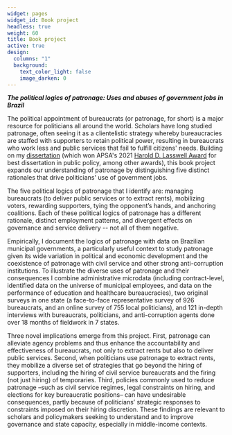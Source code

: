```yaml
---
widget: pages
widget_id: Book project
headless: true
weight: 60
title: Book project
active: true
design:
  columns: "1"
  background:
    text_color_light: false
    image_darken: 0
---
```

***The political logics of patronage: Uses and abuses of government jobs in Brazil***

The political appointment of bureaucrats (or patronage, for short) is a major resource for politicians all around the world. Scholars have long studied patronage, often seeing it as a clientelistic strategy whereby bureaucracies are staffed with supporters to retain political power, resulting in bureaucrats who work less and public services that fail to fulfill citizens' needs. Building on my [dissertation](https://dspace.mit.edu/handle/1721.1/128632) (which won APSA's 2021 [Harold D. Lasswell Award](https://www.apsanet.org/PROGRAMS/APSA-Awards/Harold-D-Lasswell-Award) for best dissertation in public policy, among other awards), this book project expands our understanding of patronage by distinguishing five distinct rationales that drive politicians' use of government jobs.

The five political logics of patronage that I identify are: managing bureaucrats (to deliver public services or to extract rents), mobilizing voters, rewarding supporters, tying the opponent’s hands, and anchoring coalitions. Each of these political logics of patronage has a different rationale, distinct employment patterns, and divergent effects on governance and service delivery -- not all of them negative.

Empirically, I document the logics of patronage with data on Brazilian municipal governments, a particularly useful context to study patronage given its wide variation in political and economic development and the coexistence of patronage with civil service and other strong anti-corruption institutions. To illustrate the diverse uses of patronage and their consequences I combine administrative microdata (including contract-level, identified data on the universe of municipal employees, and data on the performance of education and healthcare bureaucracies), two original surveys in one state (a face-to-face representative survey of 926 bureaucrats, and an online survey of 755 local politicians), and 121 in-depth interviews with bureaucrats, politicians, and anti-corruption agents done over 18 months of fieldwork in 7 states.

Three novel implications emerge from this project. First, patronage can alleviate agency problems and thus enhance the accountability and effectiveness of bureaucrats, not only to extract rents but also to deliver public services. Second, when politicians use patronage to extract rents, they mobilize a diverse set of strategies that go beyond the hiring of supporters, including the hiring of civil service bureaucrats and the firing (not just hiring) of temporaries. Third, policies commonly used to reduce patronage –such as civil service regimes, legal constraints on hiring, and elections for key bureaucratic positions– can have undesirable consequences, partly because of politicians’ strategic responses to constraints imposed on their hiring discretion. These findings are relevant to scholars and policymakers seeking to understand and to improve governance and state capacity, especially in middle-income contexts.